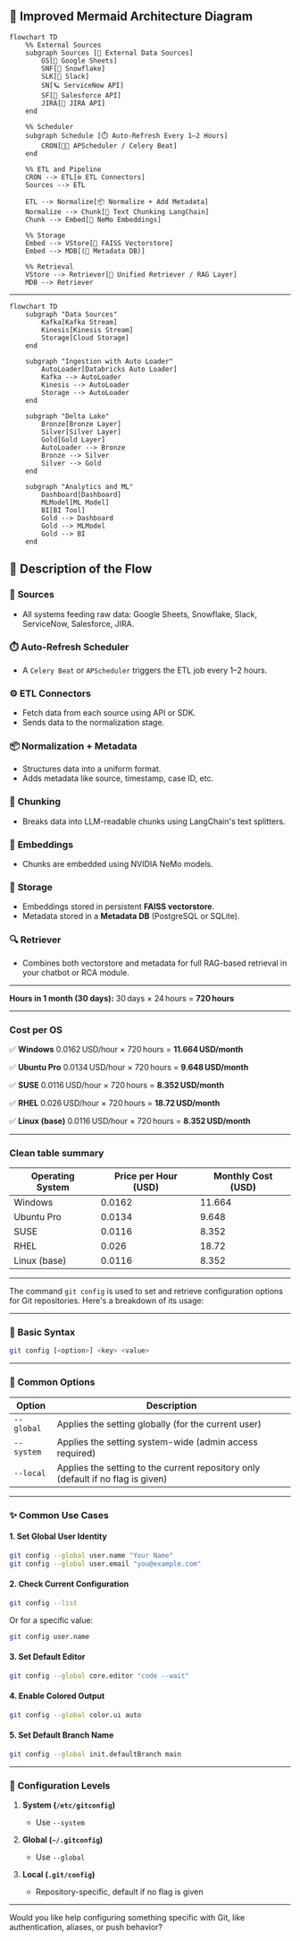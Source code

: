 

## 🧠 Improved Mermaid Architecture Diagram

```mermaid
flowchart TD
    %% External Sources
    subgraph Sources [🔗 External Data Sources]
        GS[📁 Google Sheets]
        SNF[🧊 Snowflake]
        SLK[💬 Slack]
        SN[🪐 ServiceNow API]
        SF[🚀 Salesforce API]
        JIRA[📌 JIRA API]
    end

    %% Scheduler
    subgraph Schedule [⏱️ Auto-Refresh Every 1–2 Hours]
        CRON[🧑‍🍳 APScheduler / Celery Beat]
    end

    %% ETL and Pipeline
    CRON --> ETL[⚙️ ETL Connectors]
    Sources --> ETL

    ETL --> Normalize[📦 Normalize + Add Metadata]
    Normalize --> Chunk[🧠 Text Chunking LangChain]
    Chunk --> Embed[🧬 NeMo Embeddings]

    %% Storage
    Embed --> VStore[📂 FAISS Vectorstore]
    Embed --> MDB[(🧾 Metadata DB)]

    %% Retrieval
    VStore --> Retriever[🔁 Unified Retriever / RAG Layer]
    MDB --> Retriever
```

---
```mermaid
flowchart TD
    subgraph "Data Sources"
        Kafka[Kafka Stream]
        Kinesis[Kinesis Stream]
        Storage[Cloud Storage]
    end

    subgraph "Ingestion with Auto Loader"
        AutoLoader[Databricks Auto Loader]
        Kafka --> AutoLoader
        Kinesis --> AutoLoader
        Storage --> AutoLoader
    end

    subgraph "Delta Lake"
        Bronze[Bronze Layer]
        Silver[Silver Layer]
        Gold[Gold Layer]
        AutoLoader --> Bronze
        Bronze --> Silver
        Silver --> Gold
    end

    subgraph "Analytics and ML"
        Dashboard[Dashboard]
        MLModel[ML Model]
        BI[BI Tool]
        Gold --> Dashboard
        Gold --> MLModel
        Gold --> BI
    end

```

## 📖 Description of the Flow

### 🔗 **Sources**

* All systems feeding raw data: Google Sheets, Snowflake, Slack, ServiceNow, Salesforce, JIRA.

### ⏱️ **Auto-Refresh Scheduler**

* A `Celery Beat` or `APScheduler` triggers the ETL job every 1–2 hours.

### ⚙️ **ETL Connectors**

* Fetch data from each source using API or SDK.
* Sends data to the normalization stage.

### 📦 **Normalization + Metadata**

* Structures data into a uniform format.
* Adds metadata like source, timestamp, case ID, etc.

### 🧠 **Chunking**

* Breaks data into LLM-readable chunks using LangChain's text splitters.

### 🧬 **Embeddings**

* Chunks are embedded using NVIDIA NeMo models.

### 💾 **Storage**

* Embeddings stored in persistent **FAISS vectorstore**.
* Metadata stored in a **Metadata DB** (PostgreSQL or SQLite).

### 🔍 **Retriever**

* Combines both vectorstore and metadata for full RAG-based retrieval in your chatbot or RCA module.

---


**Hours in 1 month (30 days):**
30 days × 24 hours = **720 hours**

---

### Cost per OS

✅ **Windows**
0.0162 USD/hour × 720 hours = **11.664 USD/month**

✅ **Ubuntu Pro**
0.0134 USD/hour × 720 hours = **9.648 USD/month**

✅ **SUSE**
0.0116 USD/hour × 720 hours = **8.352 USD/month**

✅ **RHEL**
0.026 USD/hour × 720 hours = **18.72 USD/month**

✅ **Linux (base)**
0.0116 USD/hour × 720 hours = **8.352 USD/month**

---

### Clean table summary

| Operating System | Price per Hour (USD) | Monthly Cost (USD) |
| ---------------- | -------------------- | ------------------ |
| Windows          | 0.0162               | 11.664             |
| Ubuntu Pro       | 0.0134               | 9.648              |
| SUSE             | 0.0116               | 8.352              |
| RHEL             | 0.026                | 18.72              |
| Linux (base)     | 0.0116               | 8.352              |

---




The command `git config` is used to set and retrieve configuration options for Git repositories. Here's a breakdown of its usage:

---

### 🔧 Basic Syntax

```bash
git config [<option>] <key> <value>
```

---

### 📍 Common Options

| Option     | Description                                                                      |
| ---------- | -------------------------------------------------------------------------------- |
| `--global` | Applies the setting globally (for the current user)                              |
| `--system` | Applies the setting system-wide (admin access required)                          |
| `--local`  | Applies the setting to the current repository only (default if no flag is given) |

---

### ✨ Common Use Cases

#### 1. **Set Global User Identity**

```bash
git config --global user.name "Your Name"
git config --global user.email "you@example.com"
```

#### 2. **Check Current Configuration**

```bash
git config --list
```

Or for a specific value:

```bash
git config user.name
```

#### 3. **Set Default Editor**

```bash
git config --global core.editor "code --wait"
```

#### 4. **Enable Colored Output**

```bash
git config --global color.ui auto
```

#### 5. **Set Default Branch Name**

```bash
git config --global init.defaultBranch main
```

---

### 📁 Configuration Levels

1. **System (`/etc/gitconfig`)**

   * Use `--system`
2. **Global (`~/.gitconfig`)**

   * Use `--global`
3. **Local (`.git/config`)**

   * Repository-specific, default if no flag is given

---

Would you like help configuring something specific with Git, like authentication, aliases, or push behavior?
